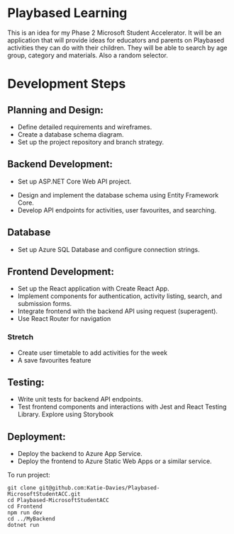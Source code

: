 # Playbased Learning

This is an idea for my Phase 2 Microsoft Student Accelerator. It will be an application that will provide ideas for educators and parents on Playbased activities they can do with their children. They will be able to search by age group, category and materials. Also a random selector.

# Development Steps

## Planning and Design:

- Define detailed requirements and wireframes.
- Create a database schema diagram.
- Set up the project repository and branch strategy.

## Backend Development:

- Set up ASP.NET Core Web API project.
<!---* Implement user authentication with ASP.NET Identity.-->
- Design and implement the database schema using Entity Framework Core.
- Develop API endpoints for activities, user favourites, and searching.

## Database

- Set up Azure SQL Database and configure connection strings.

## Frontend Development:

- Set up the React application with Create React App.
- Implement components for authentication, activity listing, search, and submission forms.
- Integrate frontend with the backend API using request (superagent).
- Use React Router for navigation

### Stretch

- Create user timetable to add activities for the week
- A save favourites feature

## Testing:

- Write unit tests for backend API endpoints.
- Test frontend components and interactions with Jest and React Testing Library. Explore using Storybook

## Deployment:

- Deploy the backend to Azure App Service.
- Deploy the frontend to Azure Static Web Apps or a similar service.

To run project:

```
git clone git@github.com:Katie-Davies/Playbased-MicrosoftStudentACC.git
cd Playbased-MicrosoftStudentACC
cd Frontend
npm run dev
cd ../MyBackend
dotnet run
```
